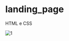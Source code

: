 # landing_page
HTML e CSS 


![1](https://github.com/kleber-matos/landing_page/assets/94052079/cf389710-4c5e-4613-a0ed-06a5f07ec687)
